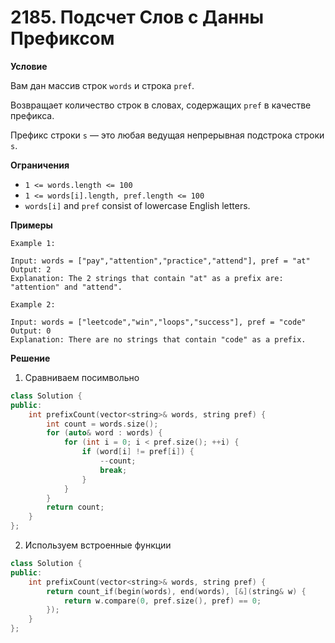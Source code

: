 # 2185. Подсчет Слов с Данны Префиксом

**Условие**

Вам дан массив строк `words` и строка `pref`.

Возвращает количество строк в словах, содержащих `pref` в качестве префикса.

Префикс строки `s` — это любая ведущая непрерывная подстрока строки `s`.

**Ограничения**

- `1 <= words.length <= 100`
- `1 <= words[i].length, pref.length <= 100`
- `words[i]` and `pref` consist of lowercase English letters.

**Примеры**
```
Example 1:

Input: words = ["pay","attention","practice","attend"], pref = "at"
Output: 2
Explanation: The 2 strings that contain "at" as a prefix are: "attention" and "attend".

Example 2:

Input: words = ["leetcode","win","loops","success"], pref = "code"
Output: 0
Explanation: There are no strings that contain "code" as a prefix.
```


**Решение**

1. Сравниваем посимвольно

```C++
class Solution {
public:
    int prefixCount(vector<string>& words, string pref) {
        int count = words.size();
        for (auto& word : words) {
            for (int i = 0; i < pref.size(); ++i) {
                if (word[i] != pref[i]) {
                    --count;
                    break;
                }
            }
        }
        return count;
    }
};
```

2. Используем встроенные функции

```C++
class Solution {
public:
    int prefixCount(vector<string>& words, string pref) {
        return count_if(begin(words), end(words), [&](string& w) {
            return w.compare(0, pref.size(), pref) == 0;
        });
    }
};
```


